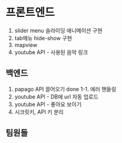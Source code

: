 # 프론트엔드
1. slider menu 슬라이딩 애니메이션 구현
2. tab메뉴 hide-show 구현
3. mapview
4. youtube API - 사용된 음악 링크

## 백엔드
1. papago API 끌어오기 done
1-1. 에러 핸들링
2. youtube API - DB에 url 자동 업로드 
3. youtube API - 좋아요 보이기
4. 시크릿키, API 키 분리


## 팀원들
